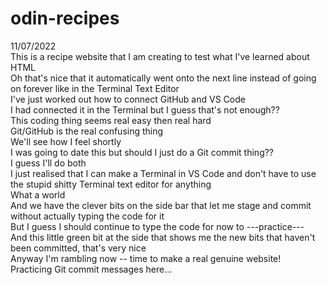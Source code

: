 # odin-recipes
11/07/2022  
This is a recipe website that I am creating to test what I've learned about HTML  
Oh that's nice that it automatically went onto the next line instead of going on forever like in the Terminal Text Editor  
I've just worked out how to connect GitHub and VS Code  
I had connected it in the Terminal but I guess that's not enough??   
This coding thing seems real easy then real hard  
Git/GitHub is the real confusing thing   
We'll see how I feel shortly  
I was going to date this but should I just do a Git commit thing??   
I guess I'll do both  
I just realised that I can make a Terminal in VS Code and don't have to use the stupid shitty Terminal text editor for anything  
What a world  
And we have the clever bits on the side bar that let me stage and commit without actually typing the code for it   
But I guess I should continue to type the code for now to ---practice---  
And this little green bit at the side that shows me the new bits that    haven't been committed, that's very nice   
Anyway I'm rambling now -- time to make a real genuine website!  
Practicing Git commit messages here... 